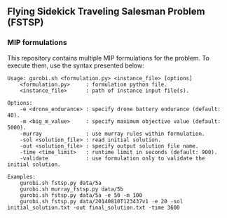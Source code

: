 ## Flying Sidekick Traveling Salesman Problem (FSTSP)

### MIP formulations

This repository contains multiple MIP formulations for the problem.
To execute them, use the syntax presented below:

```
Usage: gurobi.sh <formulation.py> <instance_file> [options]
    <formulation.py>     : formulation python file.
    <instance_file>      : path of instance input file(s).

Options:
    -e <drone_endurance> : specify drone battery endurance (default: 40).
    -m <big_m_value>     : specify maximum objective value (default: 5000).
    -murray              : use murray rules within formulation.
    -sol <solution_file> : read initial solution.
    -out <solution_file> : specify output solution file name.
    -time <time_limit>   : runtime limit in seconds (default: 900).
    -validate            : use formulation only to validate the initial solution.
    
Examples:
    gurobi.sh fstsp.py data/5a
    gurobi.sh murray_fstsp.py data/5b
    gurobi.sh fstsp.py data/5a -e 50 -m 100
    gurobi.sh fstsp.py data/20140810T123437v1 -e 20 -sol initial_solution.txt -out final_solution.txt -time 3600 
```
